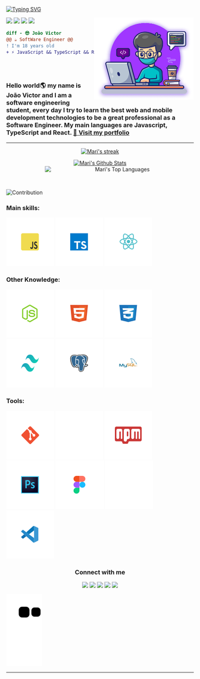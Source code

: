 [![Typing SVG](https://readme-typing-svg.herokuapp.com/?color=8338ec&size=35&center=true&vCenter=true&width=1000&lines=Hello+world,+My+Name+is+João+Victor;I'm+18+years+old;I+from+Brazil,+SC;I+study+Software+Engineer;Be+Welcome!+:%29)](https://git.io/typing-svg)

<img align="right" title="joaovic-tech-pic" height="220" src="meu_cartoon.png" /> 

![](https://komarev.com/ghpvc/?username=joaovic-tech&color=blueviolet)
![](https://badges.pufler.dev/repos/joaovic-tech?color=blueviolet)
![](https://badges.pufler.dev/commits/monthly/joaovic-tech?color=blueviolet)
![](https://joaovictor-portfolio.vercel.app/)

```diff
diff - 😎 João Victor 
@@ ☕ SoftWare Engineer @@
! I'm 18 years old
+ ⚡ JavaScript && TypeScript && React
```

<br><br>

### Hello world🌎 my name is **João Victor** and I am a **software engineering student**, every day I try to learn the best **web** and **mobile** development technologies to be a great professional as a **Software Engineer**. My main languages are **Javascript**, **TypeScript** and **React**. [🚀 Visit my portfolio](https://joaovictor-portfolio.vercel.app/) 
<hr>

<div align="center">
    <p>        
      <a href="https://github.com/joaovic-tech">                   
        <img title="🔥 Get streak stats for your profile at git.io/streak-stats" alt="Mari's streak" src="https://github-readme-streak-stats.herokuapp.com/?user=joaovic-tech&theme=midnight-purple&hide_border=true&stroke=0000&background=0D1117" />
      </a>
    </p>
    <p>
        <!--Stats-->
        <a href="https://github.com/joaovic-tech">
            <img alt="Mari's Github Stats" src="https://github-readme-stats.vercel.app/api?username=joaovic-tech&show_icons=true&count_private=true&theme=midnight-purple&hide_border=true&bg_color=0D1117" width="400px" />
        </a>
        <!--Languages-->
        <a href="https://github.com/joaovic-tech">
            <img alt="Mari's Top Languages" src="https://github-readme-stats.vercel.app/api/top-langs/?username=joaovic-tech&langs_count=8&count_private=true&layout=compact&theme=midnight-purple&hide_border=true&bg_color=0D1117" align="right" width="400px" />
        </a>
    </p>  
</div>
<br><br>

![Contribution](https://activity-graph.herokuapp.com/graph?username=joaovic-tech&custom_title=joaovic-tech%27s%20Contribution%20Graph&bg_color=121214&color=737380&line=28203e&point=8257e5&hide_border=true)

### Main skills:

![JavaScript](https://github.com/joaovic-tech/icons/blob/main/svgs/javascript.svg "JavaScript")
![TypeScript](https://github.com/joaovic-tech/icons/blob/main/svgs/typescript.svg "TypeScript")
![React](https://github.com/joaovic-tech/icons/blob/main/svgs/react.svg "React")

### Other Knowledge:
![NodeJS](https://github.com/joaovic-tech/icons/blob/main/svgs/nodejs.svg "NodeJS")
![HTML](https://github.com/joaovic-tech/icons/blob/main/svgs/html.svg "HTML")
![CSS](https://github.com/joaovic-tech/icons/blob/main/svgs/css.svg "CSS")
![Tailwindcss](https://github.com/joaovic-tech/icons/blob/main/svgs/tailwindcss.svg "Tailwindcss")
![Postgresql](https://github.com/joaovic-tech/icons/blob/main/svgs/postgresql.svg "Postgresql")
![Mysql](https://github.com/joaovic-tech/icons/blob/main/svgs/mysql.svg "Mysql")

### Tools:
![Git](https://github.com/joaovic-tech/icons/blob/main/svgs/git.svg "GIT")
![GitHub](https://github.com/joaovic-tech/icons/blob/main/svgs/github.svg "GitHub")
![NPM](https://github.com/joaovic-tech/icons/blob/main/svgs/npm.svg "NPM")
![Photoshop](https://github.com/joaovic-tech/icons/blob/main/svgs/photoshop.svg "Photoshop")
![Figma](https://github.com/joaovic-tech/icons/blob/main/svgs/figma.svg "Figma")
![Notion](https://github.com/joaovic-tech/icons/blob/main/svgs/notion.svg "Notion")
![vs-code](https://github.com/joaovic-tech/icons/blob/main/svgs/vscode.svg "vs-code")

<div align="center" id="contact"> 
    
  ### Connect with me
    
  [<img src="https://img.shields.io/badge/Twitter-1DA1F2?style=for-the-badge&color=blueviolet&&logo=twitter&logoColor=white"/>][1] 
  [<img src="https://img.shields.io/badge/GitHub-100000?style=for-the-badge&color=blueviolet&&logo=github&logoColor=white" />][2]
  [<img src="https://img.shields.io/badge/LinkedIn-0077B5?style=for-the-badge&color=blueviolet&&logo=linkedin&logoColor=white" />][3]
  [<img src = "https://img.shields.io/badge/Instagram-E4405F?style=for-the-badge&color=blueviolet&&logo=instagram&logoColor=white">][4]
  [<img src = "https://img.shields.io/badge/gmail-%231877F2.svg?&style=for-the-badge&color=blueviolet&logo=gmail&logoColor=white">][5]
    
  [1]: https://twitter.com/joaovic_tech "Twitter"
  [2]: https://github.com/joaovic_tech "GitHub"
  [3]: https://www.linkedin.com/in/joaovic_tech/ "LinkedIn"
  [4]: https://www.instagram.com/joaovic_tech/ "Instagram"
  [5]: mailto:joaovictorca2004@gmail.com "Gmail"
  
</div>

![Snake animation](https://github.com/joaovic-tech/joaovic-tech/blob/output/github-contribution-grid-snake.svg)
<hr>
